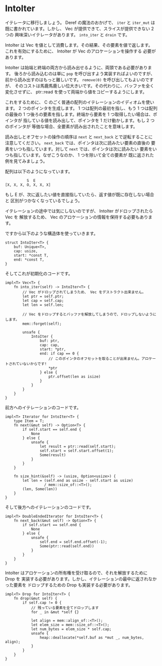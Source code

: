 # IntoIter

<!--
Let's move on to writing iterators. `iter` and `iter_mut` have already been
written for us thanks to The Magic of Deref. However there's two interesting
iterators that Vec provides that slices can't: `into_iter` and `drain`.
-->

イテレータに移行しましょう。 Deref の魔法のおかげで、 `iter` と `iter_mut` は
既に書かれています。しかし、 Vec が提供できて、スライスが提供できない 2 つの
興味深いイテレータがあります。 `into_iter` と `drain` です。

<!--
IntoIter consumes the Vec by-value, and can consequently yield its elements
by-value. In order to enable this, IntoIter needs to take control of Vec's
allocation.
-->

IntoIter は Vec を値として消費します。その結果、その要素を値で返します。
これを有効にするために、 IntoIter が Vec のアロケーションを操作する
必要があります。

<!--
IntoIter needs to be DoubleEnded as well, to enable reading from both ends.
Reading from the back could just be implemented as calling `pop`, but reading
from the front is harder. We could call `remove(0)` but that would be insanely
expensive. Instead we're going to just use ptr::read to copy values out of
either end of the Vec without mutating the buffer at all.
-->

IntoIter は始端と終端の両方から読み出せるように、両頭である必要があります。
後ろから読み込むのは単に `pop` を呼び出すよう実装すればよいのですが、
前から読み出すのはもっと難しいです。 `remove(0)` を呼び出してもよいのですが、
そのコストは馬鹿馬鹿しい位大きいです。その代わりに、バッファを全く変化させずに、
ptr::read を使って両端から値をコピーするようにします。

<!--
To do this we're going to use a very common C idiom for array iteration. We'll
make two pointers; one that points to the start of the array, and one that
points to one-element past the end. When we want an element from one end, we'll
read out the value pointed to at that end and move the pointer over by one. When
the two pointers are equal, we know we're done.
-->

これをするために、 C のごく普通の配列のイテレーションのイディオムを使います。
2 つのポインタを生成します。 1 つは配列の最初を指し、もう 1 つは配列の最後の
1 つ後ろの要素を指します。終端から要素を 1 つ取得したい場合は、ポインタが
指している値を読み出して、ポインタを 1 だけ動かします。もし 2 つのポインタが
等価な場合、全要素が読み出されたことを意味します。

<!--
Note that the order of read and offset are reversed for `next` and `next_back`
For `next_back` the pointer is always after the element it wants to read next,
while for `next` the pointer is always at the element it wants to read next.
To see why this is, consider the case where every element but one has been
yielded.
-->

読み出しとオフセットの操作の順序は `next` と `next_back` とで逆転することに
注意してください。 `next_back` では、ポインタは次に読みたい要素の直後の
要素をいつも指しています。対して `next` では、ポインタは次に読みたい
要素をいつも指しています。なぜこうなのか、 1 つを除いて全ての要素が
既に返された例を見てみましょう。

<!--
The array looks like this:
-->

配列は以下のようになっています。

```text
          S  E
[X, X, X, O, X, X, X]
```

<!--
If E pointed directly at the element it wanted to yield next, it would be
indistinguishable from the case where there are no more elements to yield.
-->

もし E が、次に返したい値を直接指していたら、返す値が既に存在しない場合と
区別がつかなくなっているでしょう。

<!--
Although we don't actually care about it during iteration, we also need to hold
onto the Vec's allocation information in order to free it once IntoIter is
dropped.
-->

イテレーションの途中では気にしないのですが、 IntoIter がドロップされたら Vec を
解放するため、 Vec のアロケーションの情報を保持する必要もあります。

<!--
So we're going to use the following struct:
-->

ですから以下のような構造体を使っていきます。

```rust,ignore
struct IntoIter<T> {
    buf: Unique<T>,
    cap: usize,
    start: *const T,
    end: *const T,
}
```

<!--
And this is what we end up with for initialization:
-->

そしてこれが初期化のコードです。

```rust,ignore
impl<T> Vec<T> {
    fn into_iter(self) -> IntoIter<T> {
        // Vec がドロップされてしまうため、 Vec をデストラクト出来ません。
        let ptr = self.ptr;
        let cap = self.cap;
        let len = self.len;

        // Vec をドロップするとバッファを解放してしまうので、ドロップしないようにします。
        mem::forget(self);

        unsafe {
            IntoIter {
                buf: ptr,
                cap: cap,
                start: *ptr,
                end: if cap == 0 {
                    // このポインタのオフセットを取ることが出来ません。アロケートされていないからです!
                    *ptr
                } else {
                    ptr.offset(len as isize)
                }
            }
        }
    }
}
```

<!--
Here's iterating forward:
-->

前方へのイテレーションのコードです。

```rust,ignore
impl<T> Iterator for IntoIter<T> {
    type Item = T;
    fn next(&mut self) -> Option<T> {
        if self.start == self.end {
            None
        } else {
            unsafe {
                let result = ptr::read(self.start);
                self.start = self.start.offset(1);
                Some(result)
            }
        }
    }

    fn size_hint(&self) -> (usize, Option<usize>) {
        let len = (self.end as usize - self.start as usize)
                  / mem::size_of::<T>();
        (len, Some(len))
    }
}
```

<!--
And here's iterating backwards.
-->

そして後方へのイテレーションのコードです。

```rust,ignore
impl<T> DoubleEndedIterator for IntoIter<T> {
    fn next_back(&mut self) -> Option<T> {
        if self.start == self.end {
            None
        } else {
            unsafe {
                self.end = self.end.offset(-1);
                Some(ptr::read(self.end))
            }
        }
    }
}
```

<!--
Because IntoIter takes ownership of its allocation, it needs to implement Drop
to free it. However it also wants to implement Drop to drop any elements it
contains that weren't yielded.
-->

IntoIter はアロケーションの所有権を受け取るので、それを解放するために Drop を
実装する必要があります。しかし、イテレーションの最中に返されなかった要素を
ドロップするための Drop も実装する必要があります。


```rust,ignore
impl<T> Drop for IntoIter<T> {
    fn drop(&mut self) {
        if self.cap != 0 {
            // 残っている要素を全てドロップします
            for _ in &mut *self {}

            let align = mem::align_of::<T>();
            let elem_size = mem::size_of::<T>();
            let num_bytes = elem_size * self.cap;
            unsafe {
                heap::deallocate(*self.buf as *mut _, num_bytes, align);
            }
        }
    }
}
```
